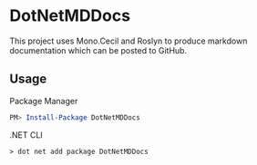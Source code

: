 # DotNetMDDocs
This project uses Mono.Cecil and Roslyn to produce markdown documentation which can be posted to GitHub.

## Usage
Package Manager
~~~~powershell
PM> Install-Package DotNetMDDocs
~~~~
.NET CLI
~~~~
> dot net add package DotNetMDDocs
~~~~